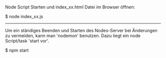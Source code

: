 Node Script Starten und index_xx.html Datei im Browser öffnen:

$ node index_xx.js

---------------------------------------------------------------------------------

Um ein ständiges Beenden und Starten des Nodes-Server bei Änderungen zu vermeiden,
kann man 'nodemon' benutzen. Dazu liegt ein node Script/task 'start vor'.

$ npm start
